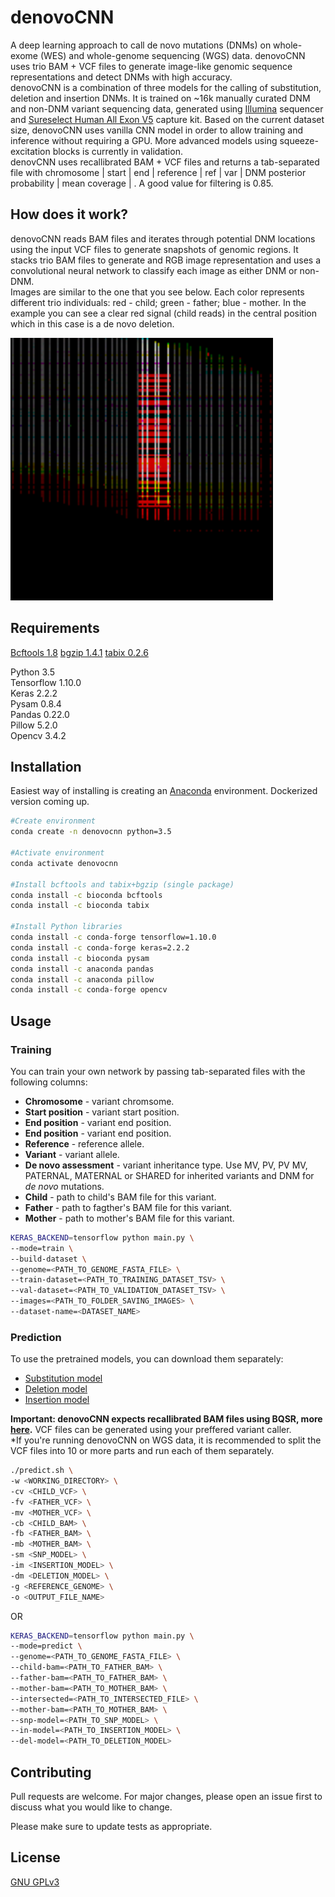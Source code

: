 # denovoCNN

A deep learning approach to call de novo mutations (DNMs) on whole-exome (WES) and whole-genome sequencing (WGS) data. denovoCNN uses trio BAM + VCF files to generate image-like genomic sequence representations and detect DNMs with high accuracy.<br>
denovoCNN is a combination of three models for the calling of substitution, deletion and insertion DNMs. It is trained on ~16k manually curated DNM and non-DNM variant sequencing data, generated using [Illumina](https://www.illumina.com/) sequencer and [Sureselect Human
All Exon V5](https://www.agilent.com/cs/library/datasheets/public/AllExondatasheet-5990-9857EN.pdf) capture kit. Based on the current dataset size, denovoCNN uses vanilla CNN model in order to allow training and inference without requiring a GPU. More advanced models using squeeze-excitation blocks is currently in validation.<br>
denovCNN uses recallibrated BAM + VCF files and returns a tab-separated file with chromosome | start | end | reference | ref | var | DNM posterior probability | mean coverage | . A good value for filtering  is 0.85.

## How does it work?
denovoCNN reads BAM files and iterates through potential DNM locations using the input VCF files to generate snapshots of genomic regions. It stacks trio BAM files to generate and RGB image representation and uses a convolutional neural network to classify each image as either DNM or non-DNM.<br>
Images are similar to the one that you see below. Each color represents different trio individuals: red - child; green - father; blue - mother. In the example you can see a clear red signal (child reads) in the central position which in this case is a de novo deletion.<br>


<img src="data/del_dnm.png" alt="drawing" width="420px" height="420px"/>

## Requirements

[Bcftools 1.8](https://samtools.github.io/bcftools/)
[bgzip 1.4.1](http://www.htslib.org/doc/bgzip.html)
[tabix 0.2.6](http://www.htslib.org/doc/tabix.html)

Python 3.5  
Tensorflow 1.10.0  
Keras 2.2.2  
Pysam  0.8.4  
Pandas 0.22.0  
Pillow 5.2.0  
Opencv 3.4.2 

## Installation
Easiest way of installing is creating an [Anaconda](https://www.anaconda.com/) environment. Dockerized version coming up.

```bash
#Create environment 
conda create -n denovocnn python=3.5

#Activate environment 
conda activate denovocnn

#Install bcftools and tabix+bgzip (single package) 
conda install -c bioconda bcftools
conda install -c bioconda tabix

#Install Python libraries
conda install -c conda-forge tensorflow=1.10.0
conda install -c conda-forge keras=2.2.2
conda install -c bioconda pysam
conda install -c anaconda pandas
conda install -c anaconda pillow
conda install -c conda-forge opencv
```

## Usage

### Training
You can train your own network by passing tab-separated files with the following columns:
<ul>
    <li><b>Chromosome</b> - variant chromsome.</li>
    <li><b>Start position</b> - variant start position.</li>
    <li><b>End position</b> - variant end position.</li>
    <li><b>End position</b> - variant end position.</li>
    <li><b>Reference</b> - reference allele.</li>
    <li><b>Variant</b> - variant allele.</li>
    <li><b>De novo assessment</b> - variant inheritance type. Use MV, PV, PV MV, PATERNAL, MATERNAL or SHARED for inherited variants and DNM for <i>de novo</i> mutations.</li>
    <li><b>Child</b> - path to child's BAM file for this variant.</li>
    <li><b>Father</b> - path to fagther's BAM file for this variant.</li>
    <li><b>Mother</b> - path to mother's BAM file for this variant.</li>
</ul>

```bash
KERAS_BACKEND=tensorflow python main.py \
--mode=train \
--build-dataset \
--genome=<PATH_TO_GENOME_FASTA_FILE> \
--train-dataset=<PATH_TO_TRAINING_DATASET_TSV> \
--val-dataset=<PATH_TO_VALIDATION_DATASET_TSV> \
--images=<PATH_TO_FOLDER_SAVING_IMAGES> \
--dataset-name=<DATASET_NAME>

```

### Prediction
To use the pretrained models, you can download them separately:
- [Substitution model](https://drive.google.com/file/d/1v_Z11wpW5WUEauS8M638ZPJaI3qRlq3a/view?usp=sharing)
- [Deletion model](https://drive.google.com/file/d/1efyy7mpcARbOkzAkup0fyMf_FxQG7sYM/view?usp=sharing)
- [Insertion model](https://drive.google.com/file/d/1hoI9BIIOoXFSkYoYeradCO5ZDYlWzgRU/view?usp=sharing)

<b>Important: denovoCNN expects recallibrated BAM files using BQSR, more [here](https://gatk.broadinstitute.org/hc/en-us/articles/360035890531-Base-Quality-Score-Recalibration-BQSR-).</b> VCF files can be generated using your preffered variant caller.<br>
*If you're running denovoCNN on WGS data, it is recommended to split the VCF files into 10 or more parts and run each of them separately.


```bash
./predict.sh \
-w <WORKING_DIRECTORY> \
-cv <CHILD_VCF> \
-fv <FATHER_VCF> \
-mv <MOTHER_VCF> \
-cb <CHILD_BAM> \
-fb <FATHER_BAM> \
-mb <MOTHER_BAM> \
-sm <SNP_MODEL> \
-im <INSERTION_MODEL> \
-dm <DELETION_MODEL> \
-g <REFERENCE_GENOME> \
-o <OUTPUT_FILE_NAME>
```
OR
```bash
KERAS_BACKEND=tensorflow python main.py \
--mode=predict \
--genome=<PATH_TO_GENOME_FASTA_FILE> \
--child-bam=<PATH_TO_FATHER_BAM> \
--father-bam=<PATH_TO_FATHER_BAM> \
--mother-bam=<PATH_TO_MOTHER_BAM> \
--intersected=<PATH_TO_INTERSECTED_FILE> \
--mother-bam=<PATH_TO_MOTHER_BAM> \
--snp-model=<PATH_TO_SNP_MODEL> \
--in-model=<PATH_TO_INSERTION_MODEL> \
--del-model=<PATH_TO_DELETION_MODEL>
```

## Contributing
Pull requests are welcome. For major changes, please open an issue first to discuss what you would like to change.

Please make sure to update tests as appropriate.

## License
[GNU GPLv3](https://choosealicense.com/licenses/gpl-3.0/)